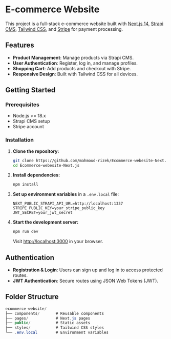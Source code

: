 # E-commerce Website

This project is a full-stack e-commerce website built with [Next.js 14](https://nextjs.org/), [Strapi CMS](https://strapi.io/), [Tailwind CSS](https://tailwindcss.com/), and [Stripe](https://stripe.com/) for payment processing.

## Features

- **Product Management**: Manage products via Strapi CMS.
- **User Authentication**: Register, log in, and manage profiles.
- **Shopping Cart**: Add products and checkout with Stripe.
- **Responsive Design**: Built with Tailwind CSS for all devices.

## Getting Started

### Prerequisites

- Node.js >= 18.x
- Strapi CMS setup
- Stripe account

### Installation

1. **Clone the repository:**

   ```bash
   git clone https://github.com/mahmoud-rizek/Ecommerce-webesite-Next.js
   cd Ecommerce-webesite-Next.js

2. **Install dependencies:**

   ```bash
   npm install
   ```

3. **Set up environment variables** in a `.env.local` file:

   ```plaintext
   NEXT_PUBLIC_STRAPI_API_URL=http://localhost:1337
   STRIPE_PUBLIC_KEY=your_stripe_public_key
   JWT_SECRET=your_jwt_secret
   ```

4. **Start the development server:**

   ```bash
   npm run dev
   ```

   Visit [http://localhost:3000](http://localhost:3000) in your browser.

## Authentication

- **Registration & Login**: Users can sign up and log in to access protected routes.
- **JWT Authentication**: Secure routes using JSON Web Tokens (JWT).

## Folder Structure

```csharp
ecommerce-website/
├── components/       # Reusable components
├── pages/            # Next.js pages
├── public/           # Static assets
├── styles/           # Tailwind CSS styles
└── .env.local        # Environment variables
```

